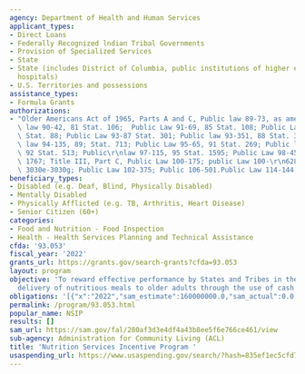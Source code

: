 ```yaml
---
agency: Department of Health and Human Services
applicant_types:
- Direct Loans
- Federally Recognized lndian Tribal Governments
- Provision of Specialized Services
- State
- State (includes District of Columbia, public institutions of higher education and
  hospitals)
- U.S. Territories and possessions
assistance_types:
- Formula Grants
authorizations:
- "Older Americans Act of 1965, Parts A and C, Public law 89-73, as amended; Public\
  \ law 90-42, 81 Stat. 106;  Public Law 91-69, 85 Stat. 108; Public Law 92-258, 86\
  \ Stat. 88; Public Law 93-87 Stat. 301; Public law 93-351, 88 Stat. 357; Public\
  \ law 94-135, 89; Stat. 713; Public Law 95-65, 91 Stat. 269; Public law 95-478,\
  \ 92 Stat. 513; Public\r\nlaw 97-115, 95 Stat. 1595; Public Law 98-459, 98 Stat.\
  \ 1767; Title III, Part C, Public Law 100-175; public Law 100-\r\n628; 42 U.S.C.\
  \ 3030e-3030g; Public Law 102-375; Public 106-501.Public Law 114-144."
beneficiary_types:
- Disabled (e.g. Deaf, Blind, Physically Disabled)
- Mentally Disabled
- Physically Afflicted (e.g. TB, Arthritis, Heart Disease)
- Senior Citizen (60+)
categories:
- Food and Nutrition - Food Inspection
- Health - Health Services Planning and Technical Assistance
cfda: '93.053'
fiscal_year: '2022'
grants_url: https://grants.gov/search-grants?cfda=93.053
layout: program
objective: 'To reward effective performance by States and Tribes in the efficient
  delivery of nutritious meals to older adults through the use of cash or USDA Foods. '
obligations: '[{"x":"2022","sam_estimate":160000000.0,"sam_actual":0.0,"usa_spending_actual":148132859.23000002},{"x":"2023","sam_estimate":0.0,"sam_actual":0.0,"usa_spending_actual":145472331.14},{"x":"2024","sam_estimate":0.0,"sam_actual":0.0,"usa_spending_actual":101276715.23000002}]'
permalink: /program/93.053.html
popular_name: NSIP
results: []
sam_url: https://sam.gov/fal/280af3d3e4df4a43b8ee5f6e766ce461/view
sub-agency: Administration for Community Living (ACL)
title: 'Nutrition Services Incentive Program '
usaspending_url: https://www.usaspending.gov/search/?hash=835ef1ec5cfd73d58e7109b122556afc
---
```

